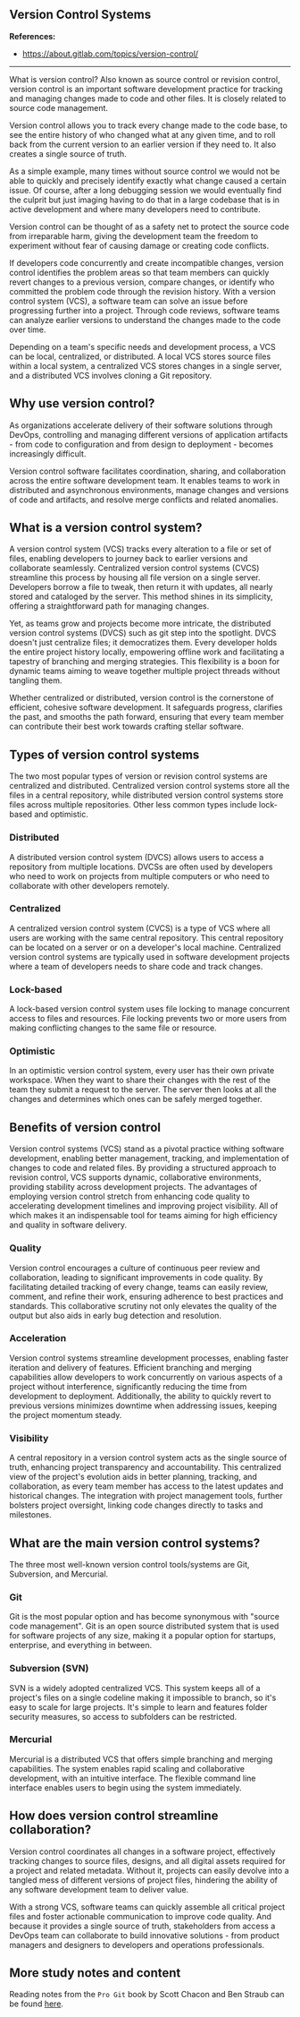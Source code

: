 ## Version Control Systems

**References:**

* https://about.gitlab.com/topics/version-control/

---

What is version control? Also known as source control or revision control, version control is an important software development practice for tracking and managing changes made to code and other files. It is closely related to source code management.

Version control allows you to track every change made to the code base, to see the entire history of who changed what at any given time, and to roll back from the current version to an earlier version if they need to. It also creates a single source of truth.

As a simple example, many times without source control we would not be able to quickly and precisely identify exactly what change caused a certain issue. Of course, after a long debugging session we would eventually find the culprit but just imaging having to do that in a large codebase that is in active development and where many developers need to contribute.

Version control can be thought of as a safety net to protect the source code from irreparable harm, giving the development team the freedom to experiment without fear of causing damage or creating code conflicts.

If developers code concurrently and create incompatible changes, version control identifies the problem areas so that team members can quickly revert changes to a previous version, compare changes, or identify who committed the problem code through the revision history. With a version control system (VCS), a software team can solve an issue before progressing further into a project. Through code reviews, software teams can analyze earlier versions to understand the changes made to the code over time.

Depending on a team's specific needs and development process, a VCS can be local, centralized, or distributed. A local VCS stores source files within a local system, a centralized VCS stores changes in a single server, and a distributed VCS involves cloning a Git repository.

## Why use version control?

As organizations accelerate delivery of their software solutions through DevOps, controlling and managing different versions of application artifacts - from code to configuration and from design to deployment - becomes increasingly difficult.

Version control software facilitates coordination, sharing, and collaboration across the entire software development team. It enables teams to work in distributed and asynchronous environments, manage changes and versions of code and artifacts, and resolve merge conflicts and related anomalies.

## What is a version control system?

A version control system (VCS) tracks every alteration to a file or set of files, enabling developers to journey back to earlier versions and collaborate seamlessly. Centralized version control systems (CVCS) streamline this process by housing all file version on a single server. Developers borrow a file to tweak, then return it with updates, all nearly stored and cataloged by the server. This method shines in its simplicity, offering a straightforward path for managing changes.

Yet, as teams grow and projects become more intricate, the distributed version control systems (DVCS) such as git step into the spotlight. DVCS doesn't just centralize files; it democratizes them. Every developer holds the entire project history locally, empowering offline work and facilitating a tapestry of branching and merging strategies. This flexibility is a boon for dynamic teams aiming to weave together multiple project threads without tangling them.

Whether centralized or distributed, version control is the cornerstone of efficient, cohesive software development. It safeguards progress, clarifies the past, and smooths the path forward, ensuring that every team member can contribute their best work towards crafting stellar software.

## Types of version control systems

The two most popular types of version or revision control systems are centralized and distributed. Centralized version control systems store all the files in a central repository, while distributed version control systems store files across multiple repositories. Other less common types include lock-based and optimistic.

### Distributed

A distributed version control system (DVCS) allows users to access a repository from multiple locations. DVCSs are often used by developers who need to work on projects from multiple computers or who need to collaborate with other developers remotely.

### Centralized

A centralized version control system (CVCS) is a type of VCS where all users are working with the same central repository. This central repository can be located on a server or on a developer's local machine. Centralized version control systems are typically used in software development projects where a team of developers needs to share code and track changes.

### Lock-based

A lock-based version control system uses file locking to manage concurrent access to files and resources. File locking prevents two or more users from making conflicting changes to the same file or resource.

### Optimistic

In an optimistic version control system, every user has their own private workspace. When they want to share their changes with the rest of the team they submit a request to the server. The server then looks at all the changes and determines which ones can be safely merged together.

## Benefits of version control

Version control systems (VCS) stand as a pivotal practice withing software development, enabling better management, tracking, and implementation of changes to code and related files. By providing a structured approach to revision control, VCS supports dynamic, collaborative environments, providing stability across development projects. The advantages of employing version control stretch from enhancing code quality to accelerating development timelines and improving project visibility. All of which makes it an indispensable tool for teams aiming for high efficiency and quality in software delivery.

### Quality

Version control encourages a culture of continuous peer review and collaboration, leading to significant improvements in code quality. By facilitating detailed tracking of every change, teams can easily review, comment, and refine their work, ensuring adherence to best practices and standards. This collaborative scrutiny not only elevates the quality of the output but also aids in early bug detection and resolution.

### Acceleration

Version control systems streamline development processes, enabling faster iteration and delivery of features. Efficient branching and merging capabilities allow developers to work concurrently on various aspects of a project without interference, significantly reducing the time from development to deployment. Additionally, the ability to quickly revert to previous versions minimizes downtime when addressing issues, keeping the project momentum steady.

### Visibility

A central repository in a version control system acts as the single source of truth, enhancing project transparency and accountability. This centralized view of the project's evolution aids in better planning, tracking, and collaboration, as every team member has access to the latest updates and historical changes. The integration with project management tools, further bolsters project oversight, linking code changes directly to tasks and milestones.

## What are the main version control systems?

The three most well-known version control tools/systems are Git, Subversion, and Mercurial.

### Git

Git is the most popular option and has become synonymous with "source code management". Git is an open source distributed system that is used for software projects of any size, making it a popular option for startups, enterprise, and everything in between.

### Subversion (SVN)

SVN is a widely adopted centralized VCS. This system keeps all of a project's files on a single codeline making it impossible to branch, so it's easy to scale for large projects. It's simple to learn and features folder security measures, so access to subfolders can be restricted.

### Mercurial

Mercurial is a distributed VCS that offers simple branching and merging capabilities. The system enables rapid scaling and collaborative development, with an intuitive interface. The flexible command line interface enables users to begin using the system immediately.

## How does version control streamline collaboration?

Version control coordinates all changes in a software project, effectively tracking changes to source files, designs, and all digital assets required for a project and related metadata. Without it, projects can easily devolve into a tangled mess of different versions of project files, hindering the ability of any software development team to deliver value.

With a strong VCS, software teams can quickly assemble all critical project files and foster actionable communication to improve code quality. And because it provides a single source of truth, stakeholders from access a DevOps team can collaborate to build innovative solutions - from product managers and designers to developers and operations professionals.

## More study notes and content

Reading notes from the `Pro Git` book by Scott Chacon and Ben Straub can be found [here](./Pro_Git_Book/).
